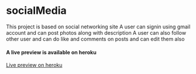 # socialMedia
This project is based on social networking site
A user can signin using gmail account and can post photos along with description 
A user can also follow other user and can do like and comments on posts and can edit them also
<br>
<h4>A live preview is available on heroku</h4>
<a href="https://socialapp4.herokuapp.com" target="_blank">Live preview on heroku</a>
